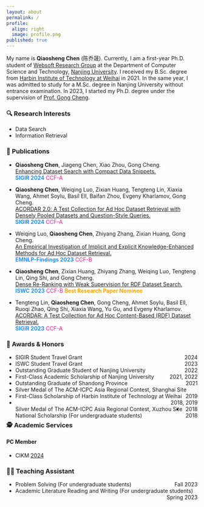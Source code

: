 ```yaml
---
layout: about
permalink: /
profile:
  align: right
  image: profile.png
published: true
---
```


My name is **Qiaosheng Chen** (陈乔晟). Currently, I am a first-year Ph.D. student of [Websoft Research Group](http://ws.nju.edu.cn/) at the Department of Computer Science and Technology, [Nanjing University](https://www.nju.edu.cn/). I received my B.Sc. degree from [Harbin Institute of Technology at Weihai](https://www.hitwh.edu.cn/) in 2021. In the same year, I was admitted to study for a M.Sc. degree in Nanjing University without entrance examination. In 2023, I started my Ph.D. degree under the supervision of [Prof. Gong Cheng](http://ws.nju.edu.cn/~gcheng).

### 🔍 Research Interests

- Data Search
- Information Retrieval

### 📔 Publications

- **Qiaosheng Chen**, Jiageng Chen, Xiao Zhou, Gong Cheng.  
  [Enhancing Dataset Search with Compact Data Snippets.]()  
  **<font color=DodgerBlue>SIGIR 2024</font>**  <font color=Deeppink>CCF-A</font>

- **Qiaosheng Chen**, Weiqing Luo, Zixian Huang, Tengteng Lin, Xiaxia Wang, Ahmet Soylu, Basil Ell, Baifan Zhou, Evgeny Kharlamov, Gong Cheng.  
  [ACORDAR 2.0: A Test Collection for Ad Hoc Dataset Retrieval with Densely Pooled Datasets and Question-Style Queries.]()  
  **<font color=DodgerBlue>SIGIR 2024</font>**  <font color=Deeppink>CCF-A</font>

- Weiqing Luo, **Qiaosheng Chen**, Zhiyang Zhang, Zixian Huang, Gong Cheng.  
  [An Empirical Investigation of Implicit and Explicit Knowledge-Enhanced Methods for Ad Hoc Dataset Retrieval.](https://aclanthology.org/2023.findings-emnlp.957/)  
  **<font color=DodgerBlue>EMNLP-Findings 2023</font>** <font color=Deeppink>CCF-B</font>

- **Qiaosheng Chen**, Zixian Huang, Zhiyang Zhang, Weiqing Luo, Tengteng Lin, Qing Shi, and Gong Cheng.  
  [Dense Re-Ranking with Weak Supervision for RDF Dataset Search.](https://doi.org/10.1007/978-3-031-47240-4_2)  
  **<font color=DodgerBlue>ISWC 2023</font>** <font color=Deeppink>CCF-B</font> **<font color=Orange>Best Research Paper Nominee</font>**
  
- Tengteng Lin, **Qiaosheng Chen**, Gong Cheng, Ahmet Soylu, Basil Ell, Ruoqi Zhao, Qing Shi, Xiaxia Wang, Yu Gu, and Evgeny Kharlamov.  
  [ACORDAR: A Test Collection for Ad Hoc Content-Based (RDF) Dataset Retrieval.](https://doi.org/10.1145/3477495.3531729)  
  **<font color=DodgerBlue>SIGIR 2023</font>**  <font color=Deeppink>CCF-A</font>
  

### 🏅 Awards & Honors

- <div style="float: left"> SIGIR Student Travel Grant </div><div style="float: right">2024</div>

- <div style="float: left"> ISWC Student Travel Grant  </div><div style="float: right">2023</div>

- <div style="float: left"> Outstanding Graduate Student of Nanjing University </div><div style="float: right">2022</div>

- <div style="float: left"> First-Class Academic Scholarship of Nanjing University </div><div style="float: right">2021, 2022</div>

- <div style="float: left"> Outstanding Graduate of Shandong Province </div><div style="float: right">2021</div>

- <div style="float: left"> Silver Medal of The ACM-ICPC Asia Regional Contest, Shanghai Site </div><div style="float: right">2019</div>

- <div style="float: left"> First-Class Scholarship of Harbin Institute of Technology at Weihai </div><div style="float: right">2018, 2019</div>

- <div style="float: left"> Silver Medal of The ACM-ICPC Asia Regional Contest, Xuzhou Site </div><div style="float: right">2018</div>

- <div style="float: left"> National Scholarship (For undergraduate students) </div><div style="float: right">2018</div>

### 🕵️ Academic Services

#### PC Member

- CIKM [2024](https://cikm2024.org/)

### 👨‍🏫 Teaching Assistant

- <div style="float: left"> Problem Solving (For undergraduate students)</div><div style="float: right">Fall 2023</div>

- <div style="float: left"> Academic Literature Reading and Writing (For undergraduate students)</div><div style="float: right">Spring 2023</div>